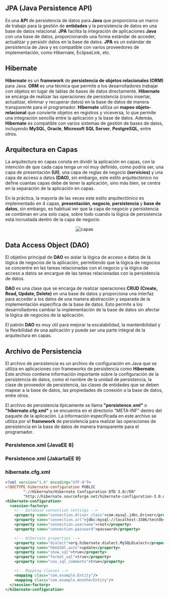 ## JPA (Java Persistence API)

Es una **API** de persistencia de datos para **Java** que proporciona un marco de trabajo para la gestión de **entidades** y la persistencia de datos en una base de datos relacional. **JPA** facilita la integración de aplicaciones **Java** con una base de datos, proporcionando una forma estándar de acceder, actualizar y persistir datos en la base de datos. **JPA** es un estándar de persistencia de Java y es compatible con varios proveedores de implementación, como Hibernate, EclipseLink, etc.

## Hibernate

**Hibernate** es un **framework** de **persistencia de objetos relacionales (ORM)** para Java. **ORM** es una técnica que permite a los desarrolladores trabajar con objetos en lugar de tablas de bases de datos directamente. **Hibernate** se encarga de realizar las operaciones de persistencia (como insertar, actualizar, eliminar y recuperar datos) en la base de datos de manera transparente para el programador. **Hibernate** utiliza un **mapeo objeto-relacional** que convierte objetos en registros y viceversa, lo que permite una integración sencilla entre la aplicación y la base de datos. Además, **Hibernate** es compatible con varios sistemas de gestión de bases de datos, incluyendo **MySQL**, **Oracle**, **Microsoft SQL Server**, **PostgreSQL**, entre otros.

## Arquitectura en Capas

La arquitectura en capas consta en dividir la aplicación en capas, con la intención de que cada capa tenga un rol muy definido, como podría ser, una capa de presentación **(UI)**, una capa de reglas de negocio **(servicios)** y una capa de acceso a datos **(DAO)**, sin embargo, este estilo arquitectónico no define cuantas capas debe de tener la aplicación, sino más bien, se centra en la separación de la aplicación en capas.

En la práctica, la mayoría de las veces este estilo arquitectónico es implementado en 4 capas, **presentación**, **negocio**, **persistencia** y **base de datos**, sin embargo, es habitual ver que la capa de negocio y persistencia se combinan en una solo capa, sobre todo cuando la lógica de persistencia está incrustada dentro de la capa de negocio.

<div align="center">
<img src="https://user-images.githubusercontent.com/40324908/217148765-48099e65-a68b-45a4-ba36-47739355574e.png" alt="capas">
</div>

## Data Access Object (DAO)

El objetivo principal de **DAO** es aislar la lógica de acceso a datos de la lógica de negocios de la aplicación, permitiendo que la lógica de negocios se concentre en las tareas relacionadas con el negocio y la lógica de acceso a datos se encargue de las tareas relacionadas con la persistencia de datos.

**DAO** es una clase que se encarga de realizar operaciones **CRUD (Create, Read, Update, Delete)** en una base de datos y proporciona una interfaz para acceder a los datos de una manera abstracción y separada de la implementación específica de la base de datos. Esto permite a los desarrolladores cambiar la implementación de la base de datos sin afectar la lógica de negocios de la aplicación.

El patrón **DAO** es muy útil para mejorar la escalabilidad, la mantenibilidad y la flexibilidad de una aplicación y puede ser una parte integral de la arquitectura en capas.

## Archivo de Persistencia

El archivo de persistencia es un archivo de configuración en Java que se utiliza en aplicaciones con frameworks de persistencia como **Hibernate**. Este archivo contiene información importante sobre la configuración de la persistencia de datos, como el nombre de la unidad de persistencia, la clase de proveedor de persistencia, las clases de entidades que se deben mapear a la base de datos, las propiedades de conexión a la base de datos, entre otros.

El archivo de persistencia típicamente se llama **"persistence.xml"** o **"hibernate.cfg.xml"** y se encuentra en el directorio "META-INF" dentro del paquete de la aplicación. La información especificada en este archivo se utiliza por el **framework** de persistencia para realizar las operaciones de persistencia en la base de datos de manera transparente para el programador.

### Persistence.xml (JavaEE 8)

### Persistence.xml (JakartaEE 9)

### hibernate.cfg.xml

```xml
<?xml version="1.0" encoding="UTF-8"?>
<!DOCTYPE hibernate-configuration PUBLIC
        "-//Hibernate/Hibernate Configuration DTD 3.0//EN"
        "http://hibernate.sourceforge.net/hibernate-configuration-3.0.dtd">
<hibernate-configuration>
  <session-factory>
    <!-- Database connection settings -->
    <property name="connection.driver_class">com.mysql.jdbc.Driver</property>
    <property name="connection.url">jdbc:mysql://localhost:3306/testdb</property>
    <property name="connection.username">root</property>
    <property name="connection.password">password</property>

    <!-- Hibernate properties -->
    <property name="dialect">org.hibernate.dialect.MySQLDialect</property>
    <property name="hbm2ddl.auto">update</property>
    <property name="show_sql">true</property>
    <property name="format_sql">true</property>
    <property name="use_sql_comments">true</property>

    <!-- Mapping classes -->
    <mapping class="com.example.Entity"/>
    <mapping class="com.example.AnotherEntity"/>
  </session-factory>
</hibernate-configuration>
  ```

